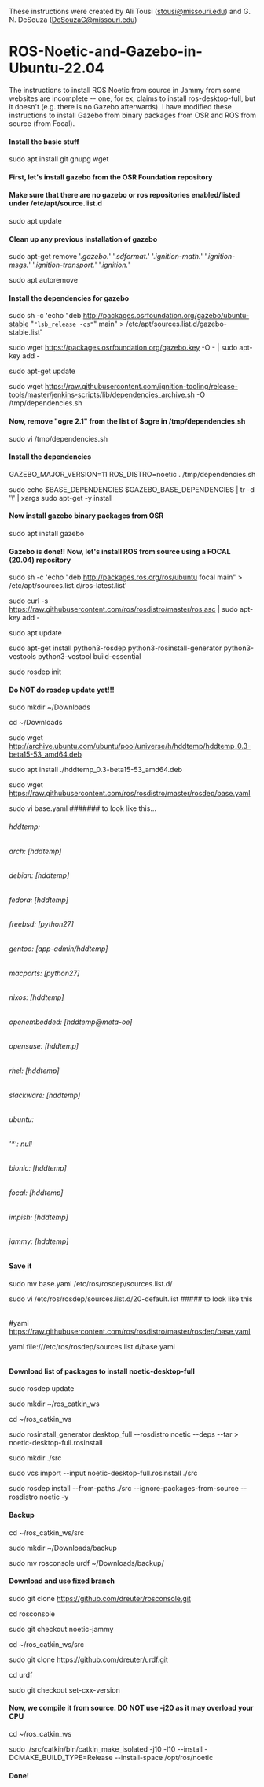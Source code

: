 
These instructions were created by Ali Tousi (stousi@missouri.edu) and G. N. DeSouza (DeSouzaG@missouri.edu)

# ROS-Noetic-and-Gazebo-in-Ubuntu-22.04
The instructions to install ROS Noetic from source in Jammy from some websites are incomplete -- one, for ex, claims to install ros-desktop-full, but it doesn't (e.g. there is no Gazebo afterwards). I have modified these instructions to install Gazebo from binary packages from OSR and ROS from source (from Focal). 



#### Install the basic stuff
sudo apt install git gnupg wget



#### First, let's install gazebo from the OSR Foundation repository
#### Make sure that there are no gazebo or ros repositories enabled/listed  under /etc/apt/source.list.d
sudo apt update

#### Clean up any previous installation of gazebo
sudo apt-get remove '.*gazebo.*' '.*sdformat.*' '.*ignition-math.*' '.*ignition-msgs.*' '.*ignition-transport.*' '.*ignition.*'

sudo apt autoremove


#### Install the dependencies for gazebo
sudo sh -c 'echo "deb http://packages.osrfoundation.org/gazebo/ubuntu-stable "`"lsb_release -cs"`" main" > /etc/apt/sources.list.d/gazebo-stable.list'

sudo wget https://packages.osrfoundation.org/gazebo.key -O - | sudo apt-key add -

sudo apt-get update

sudo wget https://raw.githubusercontent.com/ignition-tooling/release-tools/master/jenkins-scripts/lib/dependencies_archive.sh -O /tmp/dependencies.sh


#### Now, remove "ogre 2.1" from the list of $ogre in /tmp/dependencies.sh
sudo vi /tmp/dependencies.sh


#### Install the dependencies
GAZEBO_MAJOR_VERSION=11  ROS_DISTRO=noetic . /tmp/dependencies.sh

sudo echo $BASE_DEPENDENCIES $GAZEBO_BASE_DEPENDENCIES | tr -d '\\' | xargs sudo apt-get -y install


#### Now install gazebo binary packages from OSR
sudo apt install gazebo




####  Gazebo is done!! Now, let's install ROS from source using a FOCAL (20.04) repository
sudo sh -c 'echo "deb http://packages.ros.org/ros/ubuntu focal main" > /etc/apt/sources.list.d/ros-latest.list' 

sudo curl -s https://raw.githubusercontent.com/ros/rosdistro/master/ros.asc | sudo apt-key add -

sudo apt update 


sudo apt-get install python3-rosdep python3-rosinstall-generator python3-vcstools python3-vcstool build-essential

sudo rosdep init
####  Do NOT do rosdep update yet!!!

sudo mkdir ~/Downloads

cd ~/Downloads

sudo wget http://archive.ubuntu.com/ubuntu/pool/universe/h/hddtemp/hddtemp_0.3-beta15-53_amd64.deb

sudo apt install ./hddtemp_0.3-beta15-53_amd64.deb

sudo wget https://raw.githubusercontent.com/ros/rosdistro/master/rosdep/base.yaml

sudo vi base.yaml  #######    to look like this...



###### hddtemp:
######  arch: [hddtemp]  
######  debian: [hddtemp]
######  fedora: [hddtemp]
######  freebsd: [python27]
######  gentoo: [app-admin/hddtemp]
######  macports: [python27]  
######  nixos: [hddtemp]  
######  openembedded: [hddtemp@meta-oe]  
######  opensuse: [hddtemp]  
######  rhel: [hddtemp]  
######  slackware: [hddtemp]  
######  ubuntu: 
######    '*': null   
######    bionic: [hddtemp]    
######    focal: [hddtemp]    
######    impish: [hddtemp]    
######    jammy: [hddtemp]
    


####  Save it
sudo mv base.yaml /etc/ros/rosdep/sources.list.d/

sudo vi /etc/ros/rosdep/sources.list.d/20-default.list    #####   to look like this


######
#yaml https://raw.githubusercontent.com/ros/rosdistro/master/rosdep/base.yaml

yaml file:///etc/ros/rosdep/sources.list.d/base.yaml
######


#### Download list of packages to install noetic-desktop-full
sudo rosdep update

sudo mkdir ~/ros_catkin_ws

cd ~/ros_catkin_ws

sudo rosinstall_generator desktop_full --rosdistro noetic --deps --tar > noetic-desktop-full.rosinstall

sudo mkdir ./src

sudo vcs import --input noetic-desktop-full.rosinstall ./src

sudo rosdep install --from-paths ./src --ignore-packages-from-source --rosdistro noetic -y

#### Backup
cd ~/ros_catkin_ws/src

sudo mkdir ~/Downloads/backup

sudo mv rosconsole urdf ~/Downloads/backup/

#### Download and use fixed branch
sudo git clone https://github.com/dreuter/rosconsole.git

cd rosconsole

sudo git checkout noetic-jammy

cd ~/ros_catkin_ws/src

sudo git clone https://github.com/dreuter/urdf.git

cd urdf

sudo git checkout set-cxx-version


#### Now, we compile it from source.  DO NOT use -j20 as it may overload your CPU
cd ~/ros_catkin_ws

sudo ./src/catkin/bin/catkin_make_isolated -j10 -l10 --install -DCMAKE_BUILD_TYPE=Release --install-space /opt/ros/noetic 

#### Done!
